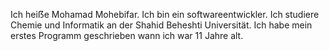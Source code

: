 Ich heiẞe Mohamad Mohebifar. Ich bin ein softwareentwickler. Ich studiere Chemie und Informatik an der Shahid Beheshti Universität. Ich habe mein erstes Programm geschrieben wann ich war 11 Jahre alt.